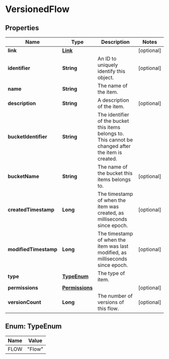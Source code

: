 

# VersionedFlow

## Properties

Name | Type | Description | Notes
------------ | ------------- | ------------- | -------------
**link** | [**Link**](Link.md) |  |  [optional]
**identifier** | **String** | An ID to uniquely identify this object. |  [optional]
**name** | **String** | The name of the item. | 
**description** | **String** | A description of the item. |  [optional]
**bucketIdentifier** | **String** | The identifier of the bucket this items belongs to. This cannot be changed after the item is created. | 
**bucketName** | **String** | The name of the bucket this items belongs to. |  [optional]
**createdTimestamp** | **Long** | The timestamp of when the item was created, as milliseconds since epoch. |  [optional]
**modifiedTimestamp** | **Long** | The timestamp of when the item was last modified, as milliseconds since epoch. |  [optional]
**type** | [**TypeEnum**](#TypeEnum) | The type of item. | 
**permissions** | [**Permissions**](Permissions.md) |  |  [optional]
**versionCount** | **Long** | The number of versions of this flow. |  [optional]



## Enum: TypeEnum

Name | Value
---- | -----
FLOW | &quot;Flow&quot;



